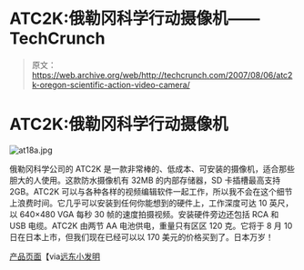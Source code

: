 # ATC2K:俄勒冈科学行动摄像机——TechCrunch

> 原文：<https://web.archive.org/web/http://techcrunch.com/2007/08/06/atc2k-oregon-scientific-action-video-camera/>

# ATC2K:俄勒冈科学行动摄像机

![at18a.jpg](img/15c7703f7add16ab6d5a4f1a745ed015.png)

俄勒冈科学公司的 ATC2K 是一款非常棒的、低成本、可安装的摄像机，适合那些胆大的人使用。这款防水摄像机有 32MB 的内部存储器，SD 卡插槽最高支持 2GB。ATC2K 可以与各种各样的视频编辑软件一起工作，所以我不会在这个细节上浪费时间。它几乎可以安装到任何你能想到的硬件上，工作深度可达 10 英尺，以 640×480 VGA 每秒 30 帧的速度拍摄视频。安装硬件旁边还包括 RCA 和 USB 电缆。ATC2K 由两节 AA 电池供电，重量只有区区 120 克。它将于 8 月 10 日在日本上市，但我们现在已经可以以 170 美元的价格买到了。日本万岁！

[产品页面](https://web.archive.org/web/20210124223928/http://www2.oregonscientific.com/shop/product.asp?cid=9&scid=20&pid=771)【via[远东小发明](https://web.archive.org/web/20210124223928/http://www.fareastgizmos.com/digital_cameras/oregon_scientific_atc2k_waterproof_video_camera.php)